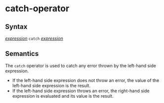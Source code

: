 # catch-operator

## Syntax

[_expression_](expression.md) `catch` [_expression_](expression.md)

## Semantics
The `catch` operator is used to catch any error thrown by the left-hand side expression.

 - If the left-hand side expression does not throw an error, the value of the left-hand
   side expression is the result.
 - If the left-hand side expression throws an error, the right-hand side expression is
   evaluated and its value is the result.

